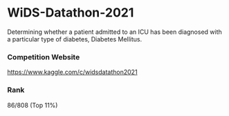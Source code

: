 # WiDS-Datathon-2021
Determining whether a patient admitted to an ICU has been diagnosed with a particular type of diabetes, Diabetes Mellitus.

### Competition Website
https://www.kaggle.com/c/widsdatathon2021

### Rank 
86/808 (Top 11%)
